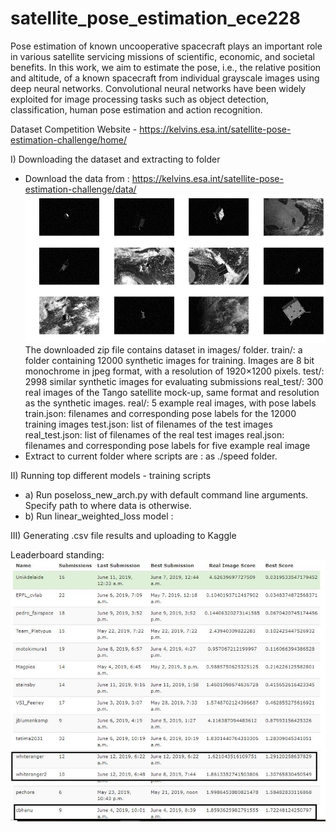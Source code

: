 # satellite_pose_estimation_ece228

Pose estimation of known uncooperative spacecraft plays an important role in various satellite servicing missions of scientific, economic, and societal benefits. In this work, we aim to estimate the pose, i.e., the relative position and altitude, of a known spacecraft from individual grayscale images using deep neural networks. Convolutional neural networks have been widely exploited for image processing tasks such as object detection, classification, human pose estimation and action recognition. 

Dataset Competition Website - https://kelvins.esa.int/satellite-pose-estimation-challenge/home/


I) Downloading the dataset and extracting to folder
- Download the data from : https://kelvins.esa.int/satellite-pose-estimation-challenge/data/ 
![alt text](https://raw.githubusercontent.com/arun1993/satellite_pose_estimation_ece228/master/Satellite_image_dataset.png)
The downloaded zip file contains dataset in images/ folder. 
      train/: a folder containing 12000 synthetic images for training. Images are 8 bit monochrome in jpeg format, with a resolution of 1920×1200 pixels.
      test/: 2998 similar synthetic images for evaluating submissions
      real_test/: 300 real images of the Tango satellite mock-up, same format and resolution as the synthetic images.
      real/: 5 example real images, with pose labels
      train.json: filenames and corresponding pose labels for the 12000 training images
      test.json: list of filenames of the test images
      real_test.json: list of filenames of the real test images
      real.json: filenames and corresponding pose labels for five example real image
- Extract to current folder where scripts are : as ./speed folder.


II) Running top different models - training scripts 
- a) Run poseloss_new_arch.py with default command line arguments. Specify path to where data is otherwise.
- b) Run linear_weighted_loss model : <add>

III) Generating .csv file results and uploading to Kaggle 

Leaderboard standing:
![alt text](https://raw.githubusercontent.com/arun1993/satellite_pose_estimation_ece228/master/kaggle_leaderboard.JPG)
